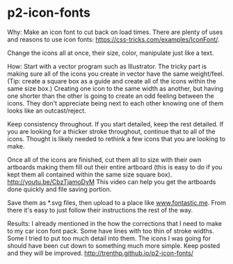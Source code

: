 p2-icon-fonts
=============


Why:
  Make an icon font to cut back on load times. There are plenty of uses and reasons to use icon fonts: https://css-tricks.com/examples/IconFont/.

  Change the icons all at once, their size, color, manipulate just like a text. 



How: 
  Start with a vector program such as Illustrator. The tricky part is making sure all of the icons you create in vector have the same weight/feel. (Tip: create a square box as a guide and create all of the icons within the same size box.) Creating one icon to the same width as another, but having one shorter than the other is going to create an odd feeling between the icons. They don't appreciate being next to each other knowing one of them looks like an outcast/reject. 

  Keep consistency throughout. If you start detailed, keep the rest detailed. If you are looking for a thicker stroke throughout, continue that to all of the icons. Thought is likely needed to rethink a few icons that you are looking to make. 

  Once all of the icons are finished, cut them all to size with their own artboards making them fill out their entire artboard (this is easy to do if you kept them all contained within the same size square box). http://youtu.be/CbzTjamoDyM This video can help you get the artboards done quickly and file saving portion.

  Save them as *.svg files, then upload to a place like www.fontastic.me. From there it's easy to just follow their instructions the rest of the way.



Results: 
  I already mentioned in the how the corrections that I need to make to my car icon font pack. Some have lines with too thin of stroke widths. Some I tried to put too much detail into them. The icons I was going for should have been cut down to something much more simple. Keep posted and they will be improved. http://trenthp.github.io/p2-icon-fonts/
